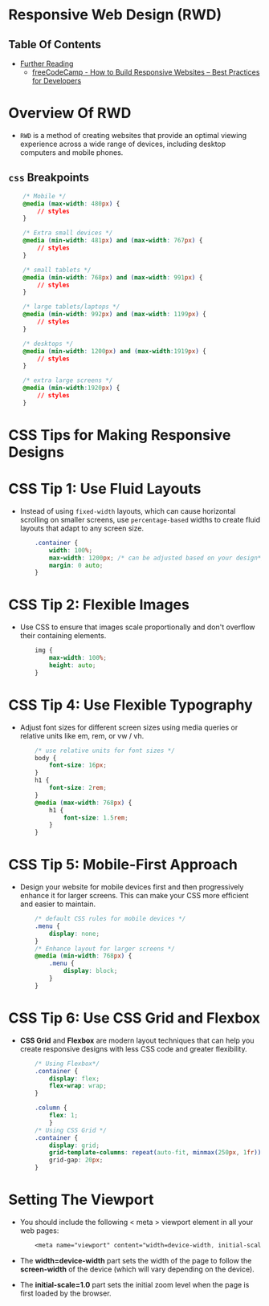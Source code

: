# Responsive Web Design (RWD)

## Table Of Contents
- [Further Reading]()
  - [freeCodeCamp - How to Build Responsive Websites – Best Practices for Developers](https://www.freecodecamp.org/news/responsive-design-best-practices/)


# Overview Of RWD 
* `RWD` is a method of creating websites that provide an optimal viewing experience across a wide range of devices, including desktop computers and mobile phones.

## `css` Breakpoints
```css
    /* Mobile */
    @media (max-width: 480px) {
        // styles
    }

    /* Extra small devices */
    @media (min-width: 481px) and (max-width: 767px) {
        // styles
    }

    /* small tablets */
    @media (min-width: 768px) and (max-width: 991px) {
        // styles
    }

    /* large tablets/laptops */
    @media (min-width: 992px) and (max-width: 1199px) {
        // styles
    }

    /* desktops */
    @media (min-width: 1200px) and (max-width:1919px) {
        // styles
    }

    /* extra large screens */
    @media (min-width:1920px) {
        // styles
    }
```


# CSS Tips for Making Responsive Designs
# CSS Tip 1: Use Fluid Layouts
* Instead of using `fixed-width` layouts, which can cause horizontal scrolling on smaller screens, use `percentage-based` widths to create fluid layouts that adapt to any screen size.

    ```css
        .container {
            width: 100%;
            max-width: 1200px; /* can be adjusted based on your design*/
            margin: 0 auto;
        }
    ```

# CSS Tip 2: Flexible Images
* Use CSS to ensure that images scale proportionally and don't overflow their containing elements.

    ```css
        img {
            max-width: 100%;
            height: auto;
        }
    ```

# CSS Tip 4: Use Flexible Typography
* Adjust font sizes for different screen sizes using media queries or relative units like em, rem, or vw / vh.

    ```css
        /* use relative units for font sizes */
        body {
            font-size: 16px;
        }
        h1 {
            font-size: 2rem;
        }
        @media (max-width: 768px) {
            h1 {
                font-size: 1.5rem;
            }
        }
    ```

# CSS Tip 5: Mobile-First Approach
* Design your website for mobile devices first and then progressively enhance it for larger screens. This can make your CSS more efficient and easier to maintain.

    ```css
        /* default CSS rules for mobile devices */
        .menu {
            display: none;
        }
        /* Enhance layout for larger screens */
        @media (min-width: 768px) {
            .menu {
                display: block;
            }
        }
    ```

# CSS Tip 6: Use CSS Grid and Flexbox
* __CSS Grid__ and __Flexbox__ are modern layout techniques that can help you create responsive designs with less CSS code and greater flexibility.

    ```css
        /* Using Flexbox*/
        .container {
            display: flex;
            flex-wrap: wrap;
        }

        .column {
            flex: 1;
            }
        /* Using CSS Grid */
        .container {
            display: grid;
            grid-template-columns: repeat(auto-fit, minmax(250px, 1fr));
            grid-gap: 20px;
        }


    ```
# Setting The Viewport
* You should include the following < meta > viewport element in all your web pages:
    ```css
        <meta name="viewport" content="width=device-width, initial-scale=1.0">
    ```

* The __width=device-width__ part sets the width of the page to follow the __screen-width__ of the device (which will vary depending on the device).
* The __initial-scale=1.0__ part sets the initial zoom level when the page is first loaded by the browser.